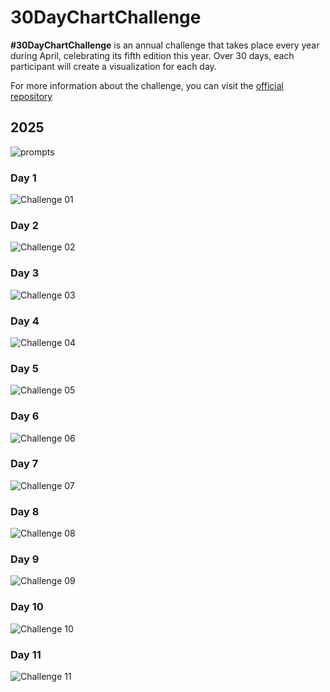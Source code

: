 # 30DayChartChallenge

**#30DayChartChallenge** is an annual challenge that takes place every year during April, celebrating its fifth edition this year. Over 30 days, each participant will create a visualization for each day.

For more information about the challenge, you can visit the [official repository](https://github.com/30DayChartChallenge)
## 2025

![prompts](https://github.com/juanchiparra/30daychartchallenge/blob/main/2025/prompts.jpg)

### Day 1
![Challenge 01](https://github.com/juanchiparra/30daychartchallenge/blob/main/2025/V01/treemap.png)

### Day 2
![Challenge 02](https://github.com/juanchiparra/30daychartchallenge/blob/main/2025/V02/slope.png)

### Day 3
![Challenge 03](https://github.com/juanchiparra/30daychartchallenge/blob/main/2025/V03/clustered.png)

### Day 4
![Challenge 04](https://github.com/juanchiparra/30daychartchallenge/blob/main/2025/V04/proportional.png)

### Day 5
![Challenge 05](https://github.com/juanchiparra/30daychartchallenge/blob/main/2025/V05/bar.png)

### Day 6
![Challenge 06](https://github.com/juanchiparra/30daychartchallenge/blob/main/2025/V06/radial.png)

### Day 7
![Challenge 07](https://github.com/juanchiparra/30daychartchallenge/blob/main/2025/V07/bar.png)

### Day 8
![Challenge 08](https://github.com/juanchiparra/30daychartchallenge/blob/main/2025/V08/histogram.png)

### Day 9
![Challenge 09](https://github.com/juanchiparra/30daychartchallenge/blob/main/2025/V09/diverging.png)

### Day 10
![Challenge 10](https://github.com/juanchiparra/30daychartchallenge/blob/main/2025/V10/ridgeline.png)

### Day 11
![Challenge 11](https://github.com/juanchiparra/30daychartchallenge/blob/main/2025/V11/stripes.png)

